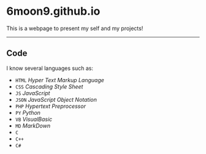 # 6moon9.github.io
This is a webpage to present my self and my projects!
***
## Code
I know several languages such as:
- `HTML` _Hyper Text Markup Language_
- `CSS` _Cascading Style Sheet_
- `JS` _JavaScript_
- `JSON` _JavaScript Object Notation_
- `PHP` _Hypertext Preprocessor_
- `PY` _Python_
- `VB` _VisualBasic_
- `MD` _MarkDown_
- `C`
- `C++`
- `C#`
